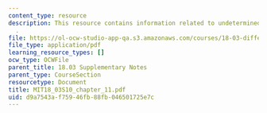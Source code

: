 ```yaml
---
content_type: resource
description: This resource contains information related to undetermined coefficients
  .
file: https://ol-ocw-studio-app-qa.s3.amazonaws.com/courses/18-03-differential-equations-spring-2010/d9a7543af75946fb88fb046501725e7c_MIT18_03S10_chapter_11.pdf
file_type: application/pdf
learning_resource_types: []
ocw_type: OCWFile
parent_title: 18.03 Supplementary Notes
parent_type: CourseSection
resourcetype: Document
title: MIT18_03S10_chapter_11.pdf
uid: d9a7543a-f759-46fb-88fb-046501725e7c
---
```

